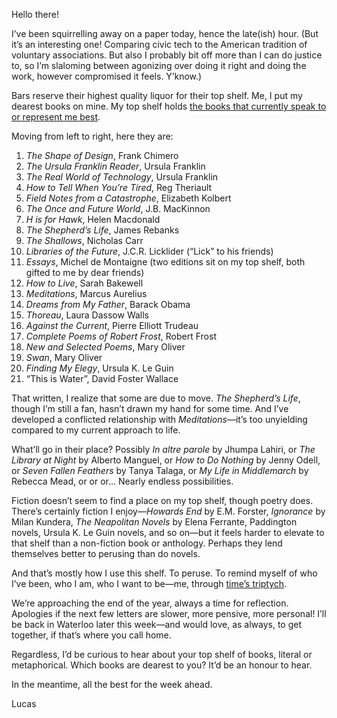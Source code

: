 Hello there!

I’ve been squirrelling away on a paper today, hence the late(ish) hour. (But it’s an interesting one! Comparing civic tech to the American tradition of voluntary associations. But also I probably bit off more than I can do justice to, so I’m slaloming between agonizing over doing it right and doing the work, however compromised it feels. Y’know.)

Bars reserve their highest quality liquor for their top shelf. Me, I put my dearest books on mine. My top shelf holds [the books that currently speak to or represent me best](https://lucascherkewski.com/study/library-communications-tool/).

Moving from left to right, here they are:

1. _The Shape of Design_, Frank Chimero
2. _The Ursula Franklin Reader_, Ursula Franklin
3. _The Real World of Technology_, Ursula Franklin
4. _How to Tell When You’re Tired_, Reg Theriault
5. _Field Notes from a Catastrophe_, Elizabeth Kolbert
6. _The Once and Future World_, J.B. MacKinnon
7. _H is for Hawk_, Helen Macdonald
8. _The Shepherd’s Life_, James Rebanks
9. _The Shallows_, Nicholas Carr
10. _Libraries of the Future_, J.C.R. Licklider (“Lick” to his friends)
11. _Essays_, Michel de Montaigne (two editions sit on my top shelf, both gifted to me by dear friends)
12. _How to Live_, Sarah Bakewell
13. _Meditations_, Marcus Aurelius
14. _Dreams from My Father_, Barack Obama
15. _Thoreau_, Laura Dassow Walls
16. _Against the Current_, Pierre Elliott Trudeau
17. _Complete Poems of Robert Frost_, Robert Frost
18. _New and Selected Poems_, Mary Oliver
19. _Swan_, Mary Oliver
20. _Finding My Elegy_, Ursula K. Le Guin
21. “This is Water”, David Foster Wallace

That written, I realize that some are due to move. _The Shepherd’s Life_, though I’m still a fan, hasn’t drawn my hand for some time. And I’ve developed a conflicted relationship with _Meditations_—it’s too unyielding compared to my current approach to life.

What’ll go in their place? Possibly _In altre parole_ by Jhumpa Lahiri, or _The Library at Night_ by Alberto Manguel, or _How to Do Nothing_ by Jenny Odell, or _Seven Fallen Feathers_ by Tanya Talaga, or _My Life in Middlemarch_ by Rebecca Mead, or or or... Nearly endless possibilities.

Fiction doesn’t seem to find a place on my top shelf, though poetry does. There’s certainly fiction I enjoy—_Howards End_ by E.M. Forster, _Ignorance_ by Milan Kundera, _The Neapolitan Novels_ by Elena Ferrante, Paddington novels, Ursula K. Le Guin novels, and so on—but it feels harder to elevate to that shelf than a non-fiction book or anthology. Perhaps they lend themselves better to perusing than do novels.

And that’s mostly how I use this shelf. To peruse. To remind myself of who I’ve been, who I am, who I want to be—me, through [time’s triptych](https://lucascherkewski.com/hit-and-miss/69-returning-home/).

We’re approaching the end of the year, always a time for reflection. Apologies if the next few letters are slower, more pensive, more personal! I’ll be back in Waterloo later this week—and would love, as always, to get together, if that’s where you call home.

Regardless, I’d be curious to hear about your top shelf of books, literal or metaphorical. Which books are dearest to you? It’d be an honour to hear.

In the meantime, all the best for the week ahead.

Lucas